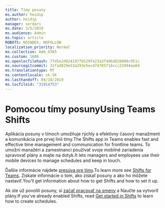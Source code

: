 ```yaml
---
title: Tímy posuny
ms.author: heidip
author: heidip
manager: serdars
ms.date: 3/5/2019
ms.audience: Admin
ms.topic: article
ROBOTS: NOINDEX, NOFOLLOW
localization_priority: Normal
ms.collection: Adm_O365
ms.custom: 1686
ms.openlocfilehash: 77d5e2d924197fb529fe23a3f496d828000c951c
ms.sourcegitcommit: 31fad829e53a293e5ec474785f16ccc23494aa8d
ms.translationtype: MT
ms.contentlocale: sk-SK
ms.lasthandoff: 04/18/2019
ms.locfileid: "31914753"
---
```

# <a name="using-teams-shifts"></a><span data-ttu-id="f80bb-102">Pomocou tímy posuny</span><span class="sxs-lookup"><span data-stu-id="f80bb-102">Using Teams Shifts</span></span>

<span data-ttu-id="f80bb-103">Aplikácia posuny v tímoch umožňuje rýchly a efektívny časový manažment a komunikácia pre prvej línii tímy.</span><span class="sxs-lookup"><span data-stu-id="f80bb-103">The Shifts app in Teams enables fast and effective time management and communication for frontline teams.</span></span> <span data-ttu-id="f80bb-104">To umožní manažéri a zamestnanci používať svoje mobilné zariadenia spravovať plány a majte na dotyk.</span><span class="sxs-lookup"><span data-stu-id="f80bb-104">It lets managers and employees use their mobile devices to manage schedules and keep in touch.</span></span>

<span data-ttu-id="f80bb-105">Ďalšie informácie nájdete [presúva pre tímy](https://docs.microsoft.com/en-us/microsoftteams/expand-teams-across-your-org/shifts-for-teams-landing-page).</span><span class="sxs-lookup"><span data-stu-id="f80bb-105">To learn more see [Shifts for Teams](https://docs.microsoft.com/en-us/microsoftteams/expand-teams-across-your-org/shifts-for-teams-landing-page).</span></span> <span data-ttu-id="f80bb-106">Získate informácie o tom, ako získať posuny a ako ho môžete nastaviť.</span><span class="sxs-lookup"><span data-stu-id="f80bb-106">You’ll get information about how to get Shifts and how to set it up.</span></span>

<span data-ttu-id="f80bb-107">Ak ste už povolili posuny, si [začať pracovať na smeny](https://support.office.com/en-us/article/get-started-in-shifts-5f3e30d8-1821-4904-be26-c3cd25a497d6) a Naučte sa vytvoriť plány.</span><span class="sxs-lookup"><span data-stu-id="f80bb-107">If you've already enabled Shifts, read [Get started in Shifts](https://support.office.com/en-us/article/get-started-in-shifts-5f3e30d8-1821-4904-be26-c3cd25a497d6) to learn how to create schedules.</span></span>

